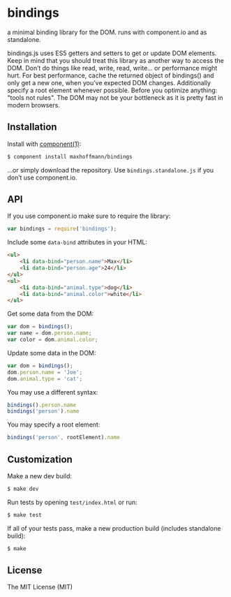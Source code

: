 
# bindings
a minimal binding library for the DOM. runs with component.io and as standalone.

bindings.js uses ES5 getters and setters to get or update DOM elements. Keep in mind that
you should treat this library as another way to access the DOM. Don’t do things like
read, write, read, write… or performance might hurt. For best performance, cache the returned
object of bindings() and only get a new one, when you’ve expected DOM changes. Additionally
specify a root element whenever possible. Before you optimize anything: "tools not rules".
The DOM may not be your bottleneck as it is pretty fast in modern browsers.

## Installation

Install with [component(1)](http://component.io):

```bash
$ component install maxhoffmann/bindings
```

…or simply download the repository. Use `bindings.standalone.js` if you don’t use component.io.

## API

If you use component.io make sure to require the library:

```javascript
var bindings = require('bindings');
```

Include some `data-bind` attributes in your HTML:

```html
<ul>
	<li data-bind="person.name">Max</li>
	<li data-bind="person.age">24</li>
</ul>
<ul>
	<li data-bind="animal.type">dog</li>
	<li data-bind="animal.color">white</li>
</ul>
```

Get some data from the DOM:

```javascript
var dom = bindings();
var name = dom.person.name;
var color = dom.animal.color;
```

Update some data in the DOM:

```javascript
var dom = bindings();
dom.person.name = 'Joe';
dom.animal.type = 'cat';
```

You may use a different syntax:

```javascript
bindings().person.name
bindings('person').name
```

You may specify a root element:

```javascript
bindings('person', rootElement).name
```

## Customization

Make a new dev build:

```bash
$ make dev
```

Run tests by opening `test/index.html` or run:

```bash
$ make test
```

If all of your tests pass, make a new production build (includes standalone build):

```bash
$ make
```

## License

The MIT License (MIT)
